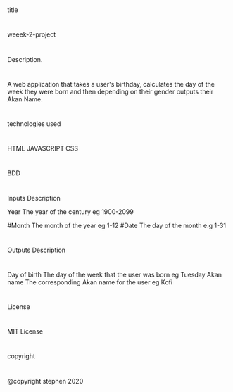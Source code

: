 #
title
#
weeek-2-project

#
Description.
#
A web application that takes a user's birthday, calculates the day of the week they were born and then depending on their gender outputs their Akan Name.
#
technologies used
#
HTML
JAVASCRIPT
CSS

#
BDD
#
Inputs	Description

Year	The year of the century eg 1900-2099

#Month	The month of the year eg 1-12
#Date	The day of the month e.g 1-31

#
Outputs	Description
#
Day of birth	The day of the week that the user was born eg Tuesday
Akan name	The corresponding Akan name for the user eg Kofi

#
License
#
MIT License

#
copyright
#
@copyright stephen 2020
